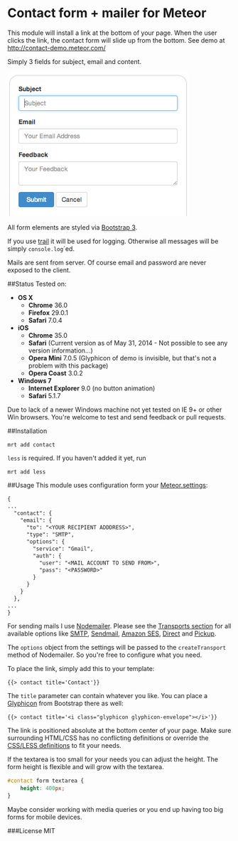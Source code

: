 Contact form + mailer for Meteor
===============


This module will install a link at the bottom of your page. When the user clicks the link, the contact form will slide up from the bottom. See demo at http://contact-demo.meteor.com/

Simply 3 fields for subject, email and content.

![Screenshot](https://github.com/udondan/meteor-contact/raw/master/docs/screenshot.png)

All form elements are styled via [Bootstrap 3](http://getbootstrap.com/).

If you use [trail](https://atmospherejs.com/package/trail) it will be used for logging. Otherwise all messages will be simply `console.log`´ed.

Mails are sent from server. Of course email and password are never exposed to the client.

##Status
Tested on:
 - **OS X**
     - **Chrome** 36.0
     - **Firefox** 29.0.1
     - **Safari** 7.0.4
 - **iOS**
     - **Chrome** 35.0
     - **Safari** (Current version as of May 31, 2014 - Not possible to see any version information...)
     - **Opera Mini** 7.0.5 (Glyphicon of demo is invisible, but that's not a problem with this package)
     - **Opera Coast** 3.0.2
 - **Windows 7**
     - **Internet Explorer** 9.0 (no button animation)
     - **Safari** 5.1.7

Due to lack of a newer Windows machine not yet tested on IE 9+ or other Win browsers. You're welcome to test and send feedback or pull requests.

##Installation
```
mrt add contact
```

`less` is required. If you haven't added it yet, run
```
mrt add less
```

##Usage
This module uses configuration form your [Meteor.settings](http://docs.meteor.com/#meteor_settings):

```
{
...
  "contact": {
    "email": {
      "to": "<YOUR RECIPIENT ADDDRESS>",
      "type": "SMTP",
      "options": {
        "service": "Gmail",
        "auth": {
          "user": "<MAIL ACCOUNT TO SEND FROM>",
          "pass": "<PASSWORD>"
        }
      }
    }
  },
...
}
```
For sending mails I use [Nodemailer](http://www.nodemailer.com/). Please see the [Transports section](http://www.nodemailer.com/docs/transports) for all available options like [SMTP](http://www.nodemailer.com/docs/smtp), [Sendmail](http://www.nodemailer.com/docs/sendmail), [Amazon SES](http://www.nodemailer.com/docs/ses), [Direct](http://www.nodemailer.com/docs/direct) and [Pickup](http://www.nodemailer.com/docs/pickup).

The `options` object from the settings will be passed to the `createTransport` method of Nodemailer. So you're free to configure what you need.


To place the link, simply add this to your template:
```
{{> contact title='Contact'}}
```

The `title` parameter can contain whatever you like. You can place a [Glyphicon](http://getbootstrap.com/components/#glyphicons) from Bootstrap there as well:
```
{{> contact title='<i class="glyphicon glyphicon-envelope"></i>'}}
```

The link is positioned absolute at the bottom center of your page. Make sure surrounding HTML/CSS has no conflicting definitions or override the [CSS/LESS definitions](https://github.com/udondan/meteor-contact/blob/master/lib/contact.less) to fit your needs.

If the textarea is too small for your needs you can adjust the height. The form height is flexible and will grow with the textarea. 
```css
#contact form textarea {
    height: 400px;
}
```
Maybe consider working with media queries or you end up having too big forms for mobile devices.

###License
MIT
